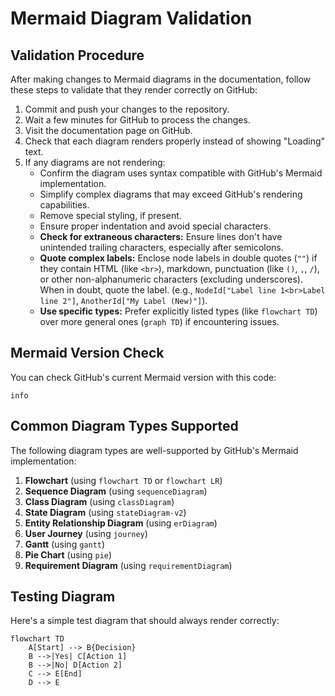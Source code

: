 # Mermaid Diagram Validation

## Validation Procedure

After making changes to Mermaid diagrams in the documentation, follow these steps to validate that they render correctly on GitHub:

1. Commit and push your changes to the repository.
2. Wait a few minutes for GitHub to process the changes.
3. Visit the documentation page on GitHub.
4. Check that each diagram renders properly instead of showing "Loading" text.
5. If any diagrams are not rendering:
   - Confirm the diagram uses syntax compatible with GitHub's Mermaid implementation.
   - Simplify complex diagrams that may exceed GitHub's rendering capabilities.
   - Remove special styling, if present.
   - Ensure proper indentation and avoid special characters.
   - **Check for extraneous characters:** Ensure lines don't have unintended trailing characters, especially after semicolons.
   - **Quote complex labels:** Enclose node labels in double quotes (`""`) if they contain HTML (like `<br>`), markdown, punctuation (like `()`, `,`, `/`), or other non-alphanumeric characters (excluding underscores). When in doubt, quote the label. (e.g., `NodeId["Label line 1<br>Label line 2"]`, `AnotherId["My Label (New)"]`).
   - **Use specific types:** Prefer explicitly listed types (like `flowchart TD`) over more general ones (`graph TD`) if encountering issues.

## Mermaid Version Check

You can check GitHub's current Mermaid version with this code:

```mermaid
info
```

## Common Diagram Types Supported

The following diagram types are well-supported by GitHub's Mermaid implementation:

1. **Flowchart** (using `flowchart TD` or `flowchart LR`)
2. **Sequence Diagram** (using `sequenceDiagram`)
3. **Class Diagram** (using `classDiagram`)
4. **State Diagram** (using `stateDiagram-v2`)
5. **Entity Relationship Diagram** (using `erDiagram`)
6. **User Journey** (using `journey`)
7. **Gantt** (using `gantt`)
8. **Pie Chart** (using `pie`)
9. **Requirement Diagram** (using `requirementDiagram`)

## Testing Diagram

Here's a simple test diagram that should always render correctly:

```mermaid
flowchart TD
    A[Start] --> B{Decision}
    B -->|Yes| C[Action 1]
    B -->|No| D[Action 2]
    C --> E[End]
    D --> E
``` 
